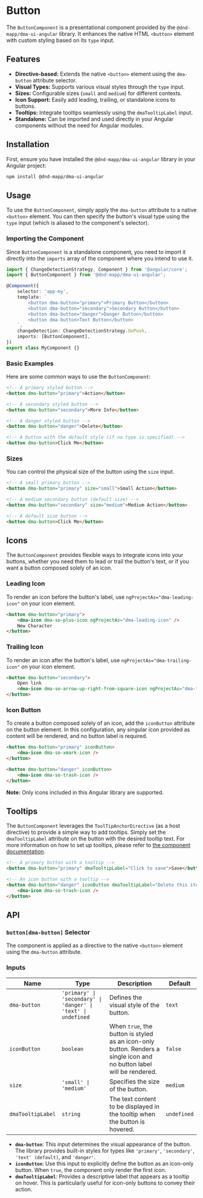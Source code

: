 # Button

The `ButtonComponent` is a presentational component provided by the `@dnd-mapp/dma-ui-angular` library. It enhances the native HTML `<button>` element with custom styling based on its `type` input.

## Features

*  **Directive-based:** Extends the native `<button>` element using the `dma-button` attribute selector.
*  **Visual Types:** Supports various visual styles through the `type` input.
*  **Sizes:** Configurable sizes (`small` and `medium`) for different contexts.
*  **Icon Support:** Easily add leading, trailing, or standalone icons to buttons.
*  **Tooltips:** Integrate tooltips seamlessly using the `dmaTooltipLabel` input.
*  **Standalone:** Can be imported and used directly in your Angular components without the need for Angular modules.

## Installation

First, ensure you have installed the `@dnd-mapp/dma-ui-angular` library in your Angular project:

```bash
npm install @dnd-mapp/dma-ui-angular
```

## Usage

To use the `ButtonComponent`, simply apply the `dma-button` attribute to a native `<button>` element. You can then specify the button's visual type using the `type` input (which is aliased to the component's selector).

### Importing the Component

Since `ButtonComponent` is a standalone component, you need to import it directly into the `imports` array of the component where you intend to use it.

```typescript
import { ChangeDetectionStrategy, Component } from '@angular/core';
import { ButtonComponent } from '@dnd-mapp/dma-ui-angular';

@Component({
    selector: 'app-my',
    template: `
        <button dma-button="primary">Primary Button</button>
        <button dma-button="secondary">Secondary Button</button>
        <button dma-button="danger">Danger Button</button>
        <button dma-button>Text Button</button>
    `,
    changeDetection: ChangeDetectionStrategy.OnPush,
    imports: [ButtonComponent],
})
export class MyComponent {}
```

### Basic Examples

Here are some common ways to use the `ButtonComponent`:

```html
<!-- A primary styled button -->
<button dma-button="primary">Action</button>

<!-- A secondary styled button -->
<button dma-button="secondary">More Info</button>

<!-- A danger styled button -->
<button dma-button="danger">Delete</button>

<!-- A button with the default style (if no type is specified) -->
<button dma-button>Click Me</button>
```

### Sizes

You can control the physical size of the button using the `size` input.

```html
<!-- A small primary button -->
<button dma-button="primary" size="small">Small Action</button>

<!-- A medium secondary button (default size) -->
<button dma-button="secondary" size="medium">Medium Action</button>

<!-- A default size button -->
<button dma-button>Click Me</button>
```

## Icons

The `ButtonComponent` provides flexible ways to integrate icons into your buttons, whether you need them to lead or trail the button's text, or if you want a button composed solely of an icon.

### Leading Icon

To render an icon before the button's label, use `ngProjectAs="dma-leading-icon"` on your icon element.

```html
<button dma-button="primary">
    <dma-icon dma-so-plus-icon ngProjectAs="dma-leading-icon" />
    New Character
</button>
```

### Trailing Icon

To render an icon after the button's label, use `ngProjectAs="dma-trailing-icon"` on your icon element.

```html
<button dma-button="secondary">
    Open link
    <dma-icon dma-so-arrow-up-right-from-square-icon ngProjectAs="dma-trailing-icon" />
</button>
```

### Icon Button

To create a button composed solely of an icon, add the `iconButton` attribute on the button element. In this configuration, any singular icon provided as content will be rendered, and no button label is required.

```html
<button dma-button="primary" iconButton>
    <dma-icon dma-so-xmark-icon />
</button>

<button dma-button="danger" iconButton>
    <dma-icon dma-so-trash-icon />
</button>
```

**Note:** Only icons included in this Angular library are supported.

## Tooltips

The `ButtonComponent` leverages the `ToolTipAnchorDirective` (as a host directive) to provide a simple way to add tooltips. Simply set the `dmaTooltipLabel` attribute on the button with the desired tooltip text. For more information on how to set up tooltips, please refer to [the component documentation](../tooltip/README.md).

```html
<!-- A primary button with a tooltip -->
<button dma-button="primary" dmaTooltipLabel="Click to save">Save</button>

<!-- An icon button with a tooltip -->
<button dma-button="danger" iconButton dmaTooltipLabel="Delete this item">
    <dma-icon dma-so-trash-icon />
</button>
```

## API

### `button[dma-button]` Selector

The component is applied as a directive to the native `<button>` element using the `dma-button` attribute.

### Inputs

| Name              | Type                                                          | Description                                                                                                           | Default     |
|-------------------|---------------------------------------------------------------|-----------------------------------------------------------------------------------------------------------------------|-------------|
| `dma-button`      | `'primary' \| 'secondary' \| 'danger' \| 'text' \| undefined` | Defines the visual style of the button.                                                                               | `text`      |
| `iconButton`      | `boolean`                                                     | When `true`, the button is styled as an icon-only button. Renders a single icon and no button label will be rendered. | `false`     |
| `size`            | `'small' \| 'medium'`                                         | Specifies the size of the button.                                                                                     | `medium`    |
| `dmaTooltipLabel` | `string`                                                      | The text content to be displayed in the tooltip when the button is hovered.                                           | `undefined` |

*  **`dma-button`**: This input determines the visual appearance of the button. The library provides built-in styles for types like `'primary'`, `'secondary'`, `'text' (default)`, and `'danger'`.
*  **`iconButton`**: Use this input to explicitly define the button as an icon-only button. When `true`, the component only render the first icon.
*  **`dmaTooltipLabel`**: Provides a descriptive label that appears as a tooltip on hover. This is particularly useful for icon-only buttons to convey their action.
